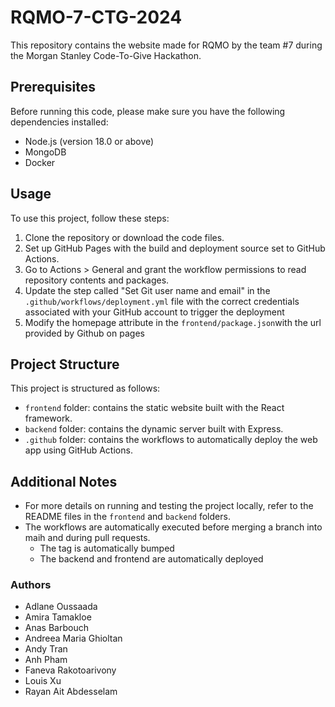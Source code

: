 # RQMO-7-CTG-2024

This repository contains the website made for RQMO by the team #7 during the Morgan Stanley Code-To-Give Hackathon.

## Prerequisites

Before running this code, please make sure you have the following dependencies installed:

- Node.js (version 18.0 or above)
- MongoDB
- Docker

## Usage

To use this project, follow these steps:

1. Clone the repository or download the code files.
2. Set up GitHub Pages with the build and deployment source set to GitHub Actions.
3. Go to Actions > General and grant the workflow permissions to read repository contents and packages.
4. Update the step called "Set Git user name and email" in the `.github/workflows/deployment.yml` file with the correct credentials associated with your GitHub account to trigger the deployment
5. Modify the homepage attribute in the `frontend/package.json`with the url provided by Github on pages

## Project Structure

This project is structured as follows:

- `frontend` folder: contains the static website built with the React framework.
- `backend` folder: contains the dynamic server built with Express.
- `.github` folder: contains the workflows to automatically deploy the web app using GitHub Actions.

## Additional Notes

- For more details on running and testing the project locally, refer to the README files in the `frontend` and `backend` folders.
- The workflows are automatically executed before merging a branch into maih and during pull requests.
    - The tag is automatically bumped
    - The backend and frontend are automatically deployed

### Authors

- Adlane Oussaada
- Amira Tamakloe
- Anas Barbouch
- Andreea Maria Ghioltan
- Andy Tran
- Anh Pham
- Faneva Rakotoarivony
- Louis Xu
- Rayan Ait Abdesselam
